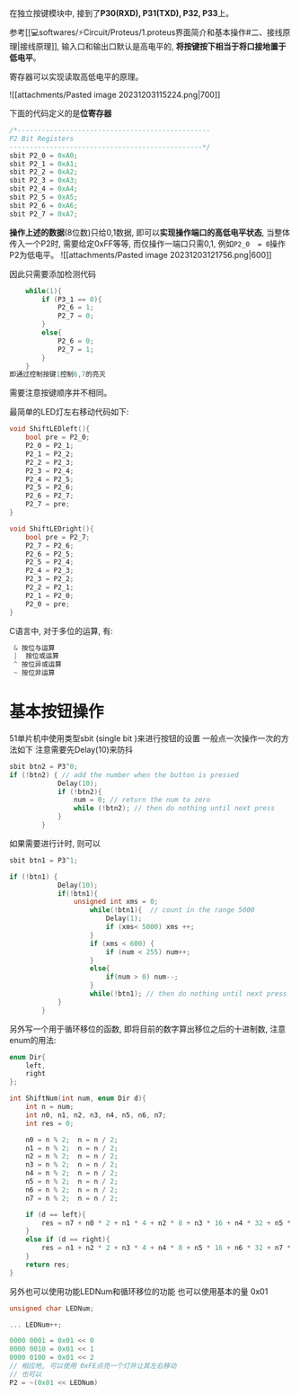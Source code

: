 在独立按键模块中, 接到了**P30(RXD), P31(TXD), P32, P33**上。

参考[[💻softwares/⚡Circuit/Proteus/1.proteus界面简介和基本操作#二、接线原理|接线原理]], 输入口和输出口默认是高电平的, **将按键按下相当于将口接地置于低电平**。

寄存器可以实现读取高低电平的原理。

![[attachments/Pasted image 20231203115224.png|700]]

下面的代码定义的是**位寄存器** 
```c
/*------------------------------------------------
P2 Bit Registers
------------------------------------------------*/
sbit P2_0 = 0xA0;
sbit P2_1 = 0xA1;
sbit P2_2 = 0xA2;
sbit P2_3 = 0xA3;
sbit P2_4 = 0xA4;
sbit P2_5 = 0xA5;
sbit P2_6 = 0xA6;
sbit P2_7 = 0xA7;
```
**操作上述的数据**(8位数)只给0,1数据, 即可以**实现操作端口的高低电平状态**,
当整体传入一个P2时, 需要给定0xFF等等, 而仅操作一端口只需0,1, 例如`P2_0  = 0`操作P2为低电平。
![[attachments/Pasted image 20231203121756.png|600]]

因此只需要添加检测代码
```c
	while(1){
		if (P3_1 == 0){
			P2_6 = 1;
			P2_7 = 0;
		}
		else{
			P2_6 = 0;
			P2_7 = 1;
		}
	}
即通过控制按键1控制6,7的亮灭
```

需要注意按键顺序并不相同。

最简单的LED灯左右移动代码如下:
```c
void ShiftLEDleft(){
	bool pre = P2_0;
	P2_0 = P2_1;
	P2_1 = P2_2;
	P2_2 = P2_3;
	P2_3 = P2_4;
	P2_4 = P2_5;
	P2_5 = P2_6;
	P2_6 = P2_7;
	P2_7 = pre;
}

void ShiftLEDright(){
    bool pre = P2_7;
    P2_7 = P2_6;
	P2_6 = P2_5;
	P2_5 = P2_4;
	P2_4 = P2_3;
	P2_3 = P2_2;
	P2_2 = P2_1; 
	P2_1 = P2_0;
	P2_0 = pre;
}
```

C语言中, 对于多位的运算, 有:
```c
 & 按位与运算
 |  按位或运算
 ^ 按位异或运算 
 ~ 按位非运算
```

# 基本按钮操作
51单片机中使用类型sbit (single bit )来进行按钮的设置
一般点一次操作一次的方法如下
注意需要先Delay(10)来防抖
```c
sbit btn2 = P3^0;
if (!btn2) { // add the number when the button is pressed
			Delay(10);
			if (!btn2){
				num = 0; // return the num to zero 
				while (!btn2); // then do nothing until next press 
			}
		}
```

如果需要进行计时, 则可以
```c
sbit btn1 = P3^1;

if (!btn1) {
			Delay(10);
			if(!btn1){
				unsigned int xms = 0;
					while(!btn1){  // count in the range 5000 
						Delay(1); 
						if (xms< 5000) xms ++;
					}
					if (xms < 600) {
						if (num < 255) num++;
					}
					else{
						if(num > 0) num--;
					}
					while(!btn1); // then do nothing until next press 
			}
		}
```


另外写一个用于循环移位的函数, 即将目前的数字算出移位之后的十进制数, 注意enum的用法: 
```c
enum Dir{
	left,
	right
};

int ShiftNum(int num, enum Dir d){
	int n = num;
	int n0, n1, n2, n3, n4, n5, n6, n7;
	int res = 0;

	n0 = n % 2;  n = n / 2;
	n1 = n % 2;  n = n / 2;
	n2 = n % 2;  n = n / 2;
	n3 = n % 2;  n = n / 2;
	n4 = n % 2;  n = n / 2;
	n5 = n % 2;  n = n / 2;
	n6 = n % 2;  n = n / 2;
	n7 = n % 2;  n = n / 2;

	if (d == left){
		res = n7 + n0 * 2 + n1 * 4 + n2 * 8 + n3 * 16 + n4 * 32 + n5 * 64 + n6 * 128;
	}
	else if (d == right){
		res = n1 + n2 * 2 + n3 * 4 + n4 * 8 + n5 * 16 + n6 * 32 + n7 * 64 + n0 * 128;
	}
	return res;
}

```


另外也可以使用功能LEDNum和循环移位的功能
也可以使用基本的量 0x01
```c
unsigned char LEDNum; 

... LEDNum++;  

0000 0001 = 0x01 << 0
0000 0010 = 0x01 << 1
0000 0100 = 0x01 << 2
// 相应地, 可以使用 0xFE点亮一个灯并让其左右移动
// 也可以
P2 = ~(0x01 << LEDNum)
```

